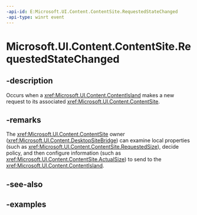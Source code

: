 ```yaml
---
-api-id: E:Microsoft.UI.Content.ContentSite.RequestedStateChanged
-api-type: winrt event
---
```


# Microsoft.UI.Content.ContentSite.RequestedStateChanged

<!--
public event Windows.Foundation.TypedEventHandler<Microsoft.UI.Content.ContentSite,Microsoft.UI.Content.ContentSiteRequestedStateChangedEventArgs> RequestedStateChanged;
-->

## -description

Occurs when a <xref:Microsoft.UI.Content.ContentIsland> makes a new request to its associated <xref:Microsoft.UI.Content.ContentSite>.

## -remarks

The <xref:Microsoft.UI.Content.ContentSite> owner (<xref:Microsoft.UI.Content.DesktopSiteBridge>) can examine local properties (such as <xref:Microsoft.UI.Content.ContentSite.RequestedSize>), decide policy, and then configure information (such as <xref:Microsoft.UI.Content.ContentSite.ActualSize>) to send to the <xref:Microsoft.UI.Content.ContentIsland>.

## -see-also

## -examples
